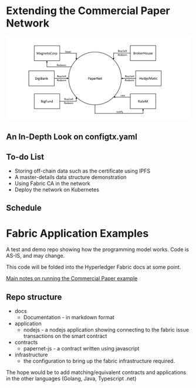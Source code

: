 # Extending the Commercial Paper Network

![cp.network](./resource/develop.diagram.1.png)

## An In-Depth Look on configtx.yaml


## To-do List
* Storing off-chain data such as the certificate using IPFS
* A master-details data structure demonstration
* Using Fabric CA in the network
* Deploy the network on Kubernetes

## Schedule


# Fabric Application Examples

A test and demo repo showing how the programming model works. Code is AS-IS, and may change.

This code will be folded into the Hyperledger Fabric docs at some point.


[Main notes on running the Commercial Paper example](./docs/Running-Commercial-Paper-Contract.md)

## Repo structure

- docs
  - Documentation - in markdown format
- application
  - nodejs - a nodejs application showing connecting to the fabric issue transactions on the smart contract
- contracts
  - papernet-js  - a contract written using javascript
- infrastructure
  - the configuration to bring up the fabric infrastructure required.

The hope would be to add matching/equivalent contracts and applications in the other languages (Golang, Java, Typescript .net)
